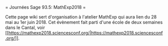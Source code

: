 = Journées Sage 93.5: MathExp2018 =

Cette page wiki sert d'organisation à l'atelier MathExp qui aura lien du 28 mai au 1er juin 2018. Cet évènement fait parti d'une école de deux semaines dans le Cantal, voir [[https://mathexp2018.sciencesconf.org/|https://mathexp2018.sciencesconf.org/]].
